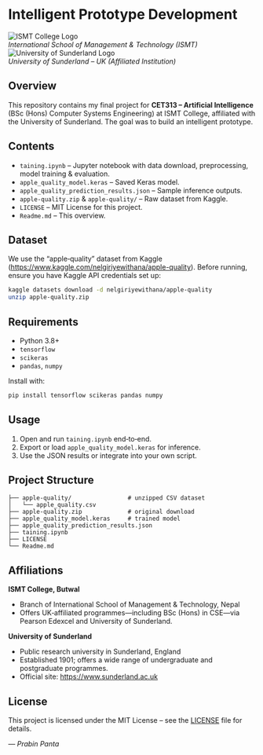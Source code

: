# Intelligent Prototype Development

![ISMT College Logo](https://www.collegenp.com/uploads/2024/07/ISMT-College-Kathmandu-Logo.png)  
*International School of Management & Technology (ISMT)*  
![University of Sunderland Logo](https://duckduckgo.com/i/c4c04274417f2077.png)  
*University of Sunderland – UK (Affiliated Institution)*

## Overview
This repository contains my final project for **CET313 – Artificial Intelligence** (BSc (Hons) Computer Systems Engineering) at ISMT College, affiliated with the University of Sunderland. The goal was to build an intelligent prototype.

## Contents
- `taining.ipynb` – Jupyter notebook with data download, preprocessing, model training & evaluation.  
- `apple_quality_model.keras` – Saved Keras model.  
- `apple_quality_prediction_results.json` – Sample inference outputs.  
- `apple-quality.zip` & `apple-quality/` – Raw dataset from Kaggle.  
- `LICENSE` – MIT License for this project.  
- `Readme.md` – This overview.

## Dataset
We use the “apple‑quality” dataset from Kaggle (https://www.kaggle.com/nelgiriyewithana/apple-quality). Before running, ensure you have Kaggle API credentials set up:
```bash
kaggle datasets download -d nelgiriyewithana/apple-quality
unzip apple-quality.zip
```

## Requirements
- Python 3.8+  
- `tensorflow`  
- `scikeras`  
- `pandas`, `numpy`

Install with:
```bash
pip install tensorflow scikeras pandas numpy
```

## Usage
1. Open and run `taining.ipynb` end‑to‑end.  
2. Export or load `apple_quality_model.keras` for inference.  
3. Use the JSON results or integrate into your own script.

## Project Structure
```
├── apple-quality/                # unzipped CSV dataset  
│   └── apple_quality.csv  
├── apple-quality.zip             # original download  
├── apple_quality_model.keras     # trained model  
├── apple_quality_prediction_results.json  
├── taining.ipynb  
├── LICENSE  
└── Readme.md
```

## Affiliations
**ISMT College, Butwal**  
- Branch of International School of Management & Technology, Nepal  
- Offers UK‑affiliated programmes—including BSc (Hons) in CSE—via Pearson Edexcel and University of Sunderland.

**University of Sunderland**  
- Public research university in Sunderland, England  
- Established 1901; offers a wide range of undergraduate and postgraduate programmes.  
- Official site: https://www.sunderland.ac.uk

## License
This project is licensed under the MIT License – see the [LICENSE](LICENSE) file for details.

*— Prabin Panta*

